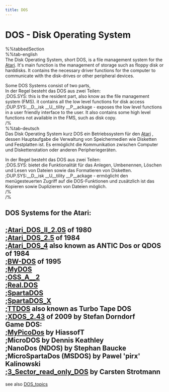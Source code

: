 ```yaml
---
title: DOS
---
```

# DOS - Disk Operating System  
  
%%tabbedSection  
%%tab-english  
The Disk Operating System, short DOS, is a file management system for the [Atari](../Atari/index.md). It's main function is the management of storage such as floppy disk or harddisks. It contains the necessary driver functions for the computer to communicate with the disk-drives or other peripheral devices.  
  
Some DOS Systems consist of two parts,  
In der Regel besteht das DOS aus zwei Teilen:  
;DOS.SYS: this is the resident part, also know as the file management system (FMS). it contains all the low level functions for disk access  
;DUP.SYS:__D__isk __U__tility __P__ackage - exposes the low level functions in a user friendly interface to the user. It also contains some high level functions not available in the FMS, such as disk copy.  
/%  
%%tab-deutsch  
Das Disk Operating System kurz DOS ein Betriebssystem für den [Atari](../Atari/index.md) , dessen Hauptaufgabe die Verwaltung von Speichermedien wie Disketten und Festplatten ist. Es ermöglicht die Kommunikation zwischen Computer und Diskettenstation oder anderen Peripheriegeräten.  
  
In der Regel besteht das DOS aus zwei Teilen:  
;DOS.SYS: bietet die Funktionalität für das Anlegen, Umbenennen, Löschen und Lesen von Dateien sowie das Formatieren von Disketten.  
;DUP.SYS:__D__isk __U__tility __P__ackage - ermöglicht den menügesteuerten Zugriff auf die DOS-Funktionen und zusätzlich ist das Kopieren sowie Duplizieren von Dateien möglich.  
/%  
/%  
  
  
## DOS Systems for the Atari:  
;[Atari_DOS_II_2.0S](../Atari_DOS_II_2.0S/index.md) of 1980  
;[Atari_DOS_2.5](../Atari_DOS_2.5/index.md) of 1984  
;[Atari_DOS_4](../Atari_DOS_4/index.md) also known as ANTIC Dos or QDOS of 1984  
;[BW-DOS](../BW-DOS/index.md) of 1995  
;[MyDOS](../MyDOS/index.md)  
;[OSS_A__2](../OSS_A__2/index.md)  
;[Real.DOS](../Real.DOS/index.md)  
;[SpartaDOS](../SpartaDOS/index.md)  
;[SpartaDOS_X](../SpartaDOS_X/index.md)  
;[TTDOS](../TTDOS/index.md) also known as Turbo Tape DOS  
;[XDOS_2.43](../XDOS_2.43/index.md) of 2009 by Stefan Dorndorf  
Game DOS:  
;[MyPicoDos](../MyPicoDos/index.md) by HiassofT  
;MicroDOS by Dennis Keathley  
;NanoDos (NDOS) by Stephan Baucke  
;MicroSpartaDos (MSDOS) by Pawel 'pirx' Kalinowski  
;[3_Sector_read_only_DOS](../3_Sector_read_only_DOS/index.md) by Carsten Strotmann  
---
see also [DOS_topics](../DOS_topics/index.md)  
